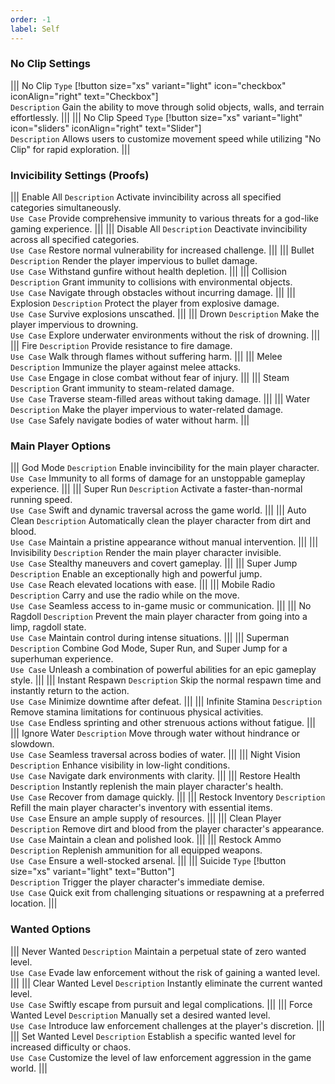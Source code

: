```yaml
---
order: -1
label: Self
---
```


### No Clip Settings
||| No Clip
`Type` [!button size="xs" variant="light" icon="checkbox" iconAlign="right" text="Checkbox"]\
`Description` Gain the ability to move through solid objects, walls, and terrain effortlessly.
|||
||| No Clip Speed
`Type` [!button size="xs" variant="light" icon="sliders" iconAlign="right" text="Slider"]\
`Description` Allows users to customize movement speed while utilizing "No Clip" for rapid exploration.
|||

### Invicibility Settings (Proofs)
||| Enable All
`Description` Activate invincibility across all specified categories simultaneously.\
`Use Case` Provide comprehensive immunity to various threats for a god-like gaming experience.
|||
||| Disable All
`Description` Deactivate invincibility across all specified categories.\
`Use Case` Restore normal vulnerability for increased challenge.
|||
||| Bullet
`Description` Render the player impervious to bullet damage.\
`Use Case` Withstand gunfire without health depletion.
|||
||| Collision
`Description` Grant immunity to collisions with environmental objects.\
`Use Case` Navigate through obstacles without incurring damage.
|||
||| Explosion
`Description` Protect the player from explosive damage.\
`Use Case` Survive explosions unscathed.
|||
||| Drown
`Description` Make the player impervious to drowning.\
`Use Case` Explore underwater environments without the risk of drowning.
|||
||| Fire
`Description` Provide resistance to fire damage.\
`Use Case` Walk through flames without suffering harm.
|||
||| Melee
`Description` Immunize the player against melee attacks.\
`Use Case` Engage in close combat without fear of injury.
|||
||| Steam
`Description` Grant immunity to steam-related damage.\
`Use Case` Traverse steam-filled areas without taking damage.
|||
||| Water
`Description` Make the player impervious to water-related damage.\
`Use Case` Safely navigate bodies of water without harm.
|||

### Main Player Options
||| God Mode
`Description` Enable invincibility for the main player character.\
`Use Case` Immunity to all forms of damage for an unstoppable gameplay experience.
|||
||| Super Run
`Description` Activate a faster-than-normal running speed.\
`Use Case` Swift and dynamic traversal across the game world.
|||
||| Auto Clean
`Description` Automatically clean the player character from dirt and blood.\
`Use Case` Maintain a pristine appearance without manual intervention.
|||
||| Invisibility
`Description` Render the main player character invisible.\
`Use Case` Stealthy maneuvers and covert gameplay.
|||
||| Super Jump
`Description` Enable an exceptionally high and powerful jump.\
`Use Case` Reach elevated locations with ease.
|||
||| Mobile Radio
`Description` Carry and use the radio while on the move.\
`Use Case` Seamless access to in-game music or communication.
|||
||| No Ragdoll
`Description` Prevent the main player character from going into a limp, ragdoll state.\
`Use Case` Maintain control during intense situations.
|||
||| Superman
`Description` Combine God Mode, Super Run, and Super Jump for a superhuman experience.\
`Use Case` Unleash a combination of powerful abilities for an epic gameplay style.
|||
||| Instant Respawn
`Description` Skip the normal respawn time and instantly return to the action.\
`Use Case` Minimize downtime after defeat.
|||
||| Infinite Stamina
`Description` Remove stamina limitations for continuous physical activities.\
`Use Case` Endless sprinting and other strenuous actions without fatigue.
|||
||| Ignore Water
`Description` Move through water without hindrance or slowdown.\
`Use Case` Seamless traversal across bodies of water.
|||
||| Night Vision
`Description` Enhance visibility in low-light conditions.\
`Use Case` Navigate dark environments with clarity.
|||
||| Restore Health
`Description` Instantly replenish the main player character's health.\
`Use Case` Recover from damage quickly.
|||
||| Restock Inventory
`Description` Refill the main player character's inventory with essential items.\
`Use Case` Ensure an ample supply of resources.
|||
||| Clean Player
`Description` Remove dirt and blood from the player character's appearance.\
`Use Case` Maintain a clean and polished look.
|||
||| Restock Ammo
`Description` Replenish ammunition for all equipped weapons.\
`Use Case` Ensure a well-stocked arsenal.
|||
||| Suicide
`Type` [!button size="xs" variant="light" text="Button"]\
`Description` Trigger the player character's immediate demise.\
`Use Case` Quick exit from challenging situations or respawning at a preferred location.
|||

### Wanted Options
||| Never Wanted 
`Description` Maintain a perpetual state of zero wanted level.\
`Use Case` Evade law enforcement without the risk of gaining a wanted level.
|||
||| Clear Wanted Level
`Description` Instantly eliminate the current wanted level.\
`Use Case` Swiftly escape from pursuit and legal complications.
|||
||| Force Wanted Level
`Description` Manually set a desired wanted level.\
`Use Case` Introduce law enforcement challenges at the player's discretion.
|||
||| Set Wanted Level
`Description` Establish a specific wanted level for increased difficulty or chaos.\
`Use Case` Customize the level of law enforcement aggression in the game world.
|||
